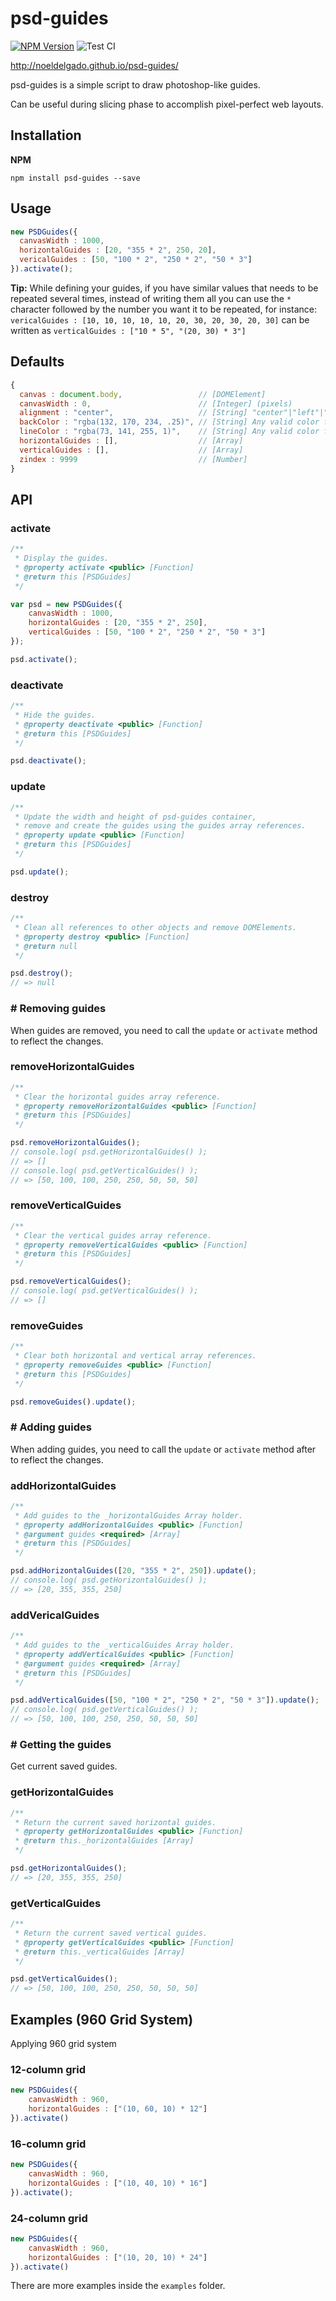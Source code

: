 # psd-guides

[![NPM Version][npm-image]][npm-url]
![Test CI][github-actions-test-image]

http://noeldelgado.github.io/psd-guides/

psd-guides is a simple script to draw photoshop-like guides.

Can be useful during slicing phase to accomplish pixel-perfect web layouts.

## Installation
**NPM**

	npm install psd-guides --save

## Usage
```javascript
new PSDGuides({
  canvasWidth : 1000,
  horizontalGuides : [20, "355 * 2", 250, 20],
  vericalGuides : [50, "100 * 2", "250 * 2", "50 * 3"]
}).activate();
```

**Tip:** While defining your guides, if you have similar values that needs to be repeated several times, instead of writing them all you can use the `*` character followed by the number you want it to be repeated, for instance: `vericalGuides : [10, 10, 10, 10, 10, 20, 30, 20, 30, 20, 30]` can be written as `verticalGuides : ["10 * 5", "(20, 30) * 3"]`

## Defaults
```javascript
{
  canvas : document.body,                 // [DOMElement]
  canvasWidth : 0,                        // [Integer] (pixels)
  alignment : "center",                   // [String] "center"|"left"|"right"
  backColor : "rgba(132, 170, 234, .25)", // [String] Any valid color format
  lineColor : "rgba(73, 141, 255, 1)",    // [String] Any valid color format
  horizontalGuides : [],                  // [Array]
  verticalGuides : [],                    // [Array]
  zindex : 9999                           // [Number]
}
```

## API

### activate
```javascript
/**
 * Display the guides.
 * @property activate <public> [Function]
 * @return this [PSDGuides]
 */

var psd = new PSDGuides({
	canvasWidth : 1000,
	horizontalGuides : [20, "355 * 2", 250],
	verticalGuides : [50, "100 * 2", "250 * 2", "50 * 3"]
});

psd.activate();
```

### deactivate
```javascript
/**
 * Hide the guides.
 * @property deactivate <public> [Function]
 * @return this [PSDGuides]
 */

psd.deactivate();
```

### update
```javascript
/**
 * Update the width and height of psd-guides container,
 * remove and create the guides using the guides array references.
 * @property update <public> [Function]
 * @return this [PSDGuides]
 */

psd.update();
```

### destroy
```javascript
/**
 * Clean all references to other objects and remove DOMElements.
 * @property destroy <public> [Function]
 * @return null
 */

psd.destroy();
// => null
```

### # Removing guides
When guides are removed, you need to call the `update` or `activate` method to reflect the changes.

### removeHorizontalGuides
```javascript
/**
 * Clear the horizontal guides array reference.
 * @property removeHorizontalGuides <public> [Function]
 * @return this [PSDGuides]
 */

psd.removeHorizontalGuides();
// console.log( psd.getHorizontalGuides() );
// => []
// console.log( psd.getVerticalGuides() );
// => [50, 100, 100, 250, 250, 50, 50, 50]
```

### removeVerticalGuides
```javascript
/**
 * Clear the vertical guides array reference.
 * @property removeVerticalGuides <public> [Function]
 * @return this [PSDGuides]
 */

psd.removeVerticalGuides();
// console.log( psd.getVerticalGuides() );
// => []
```

### removeGuides
```javascript
/**
 * Clear both horizontal and vertical array references.
 * @property removeGuides <public> [Function]
 * @return this [PSDGuides]
 */

psd.removeGuides().update();
```

### # Adding guides
When adding guides, you need to call the `update` or `activate` method after to reflect the changes.

### addHorizontalGuides
```javascript
/**
 * Add guides to the _horizontalGuides Array holder.
 * @property addHorizontalGuides <public> [Function]
 * @argument guides <required> [Array]
 * @return this [PSDGuides]
 */

psd.addHorizontalGuides([20, "355 * 2", 250]).update();
// console.log( psd.getHorizontalGuides() );
// => [20, 355, 355, 250]
```

### addVericalGuides
```javascript
/**
 * Add guides to the _verticalGuides Array holder.
 * @property addVerticalGuides <public> [Function]
 * @argument guides <required> [Array]
 * @return this [PSDGuides]
 */

psd.addVerticalGuides([50, "100 * 2", "250 * 2", "50 * 3"]).update();
// console.log( psd.getVerticalGuides() );
// => [50, 100, 100, 250, 250, 50, 50, 50]
```

### # Getting the guides
Get current saved guides.

### getHorizontalGuides
```javascript
/**
 * Return the current saved horizontal guides.
 * @property getHorizontalGuides <public> [Function]
 * @return this._horizontalGuides [Array]
 */

psd.getHorizontalGuides();
// => [20, 355, 355, 250]
```

### getVerticalGuides
```javascript
/**
 * Return the current saved vertical guides.
 * @property getVerticalGuides <public> [Function]
 * @return this._verticalGuides [Array]
 */

psd.getVerticalGuides();
// => [50, 100, 100, 250, 250, 50, 50, 50]
```

## Examples (960 Grid System)

Applying 960 grid system

### 12-column grid
```javascript
new PSDGuides({
    canvasWidth : 960,
    horizontalGuides : ["(10, 60, 10) * 12"]
}).activate()
```

### 16-column grid
```javascript
new PSDGuides({
    canvasWidth : 960,
    horizontalGuides : ["(10, 40, 10) * 16"]
}).activate();
```

### 24-column grid
```javascript
new PSDGuides({
    canvasWidth : 960,
    horizontalGuides : ["(10, 20, 10) * 24"]
}).activate()
```

There are more examples inside the `examples` folder.

[npm-image]: https://img.shields.io/npm/v/psd-guides.svg?logo=npm&label=NPM
[npm-url]: https://www.npmjs.com/package/psd-guides
[github-actions-test-image]: https://github.com/noeldelgado/psd-guides/workflows/Test%20CI/badge.svg